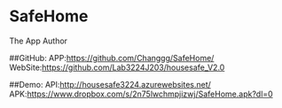 # SafeHome
The App Author

##GitHub:
APP:https://github.com/Changgg/SafeHome/  <br>
WebSite:https://github.com/Lab3224J203/housesafe_V2.0   <br>

##Demo:
API:http://housesafe3224.azurewebsites.net/ <br>
APK:https://www.dropbox.com/s/2n75lwchmpjizwj/SafeHome.apk?dl=0
